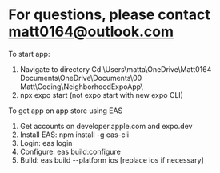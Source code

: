 # For questions, please contact matt0164@outlook.com

To start app:
1.	Navigate to directory
Cd \Users\matta\OneDrive\Matt0164 Documents\OneDrive\Documents\00 Matt\Coding\NeighborhoodExpoApp\
2.	npx expo start (not expo start with new expo CLI)

To get app on app store using EAS

1.	Get accounts on developer.apple.com and expo.dev
2.	Install EAS: npm install -g eas-cli
3.	Login: eas login
4.	Configure: eas build:configure
5.	Build: eas build --platform ios [replace ios if necessary]
